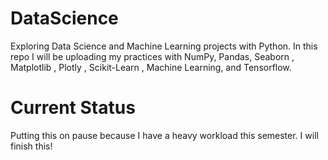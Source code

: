 # DataScience
Exploring Data Science and Machine Learning projects with Python. In this repo I will be uploading my practices with NumPy, Pandas, Seaborn , Matplotlib , Plotly , Scikit-Learn , Machine Learning, and Tensorflow.

# Current Status

Putting this on pause because I have a heavy workload this semester. I will finish this!

